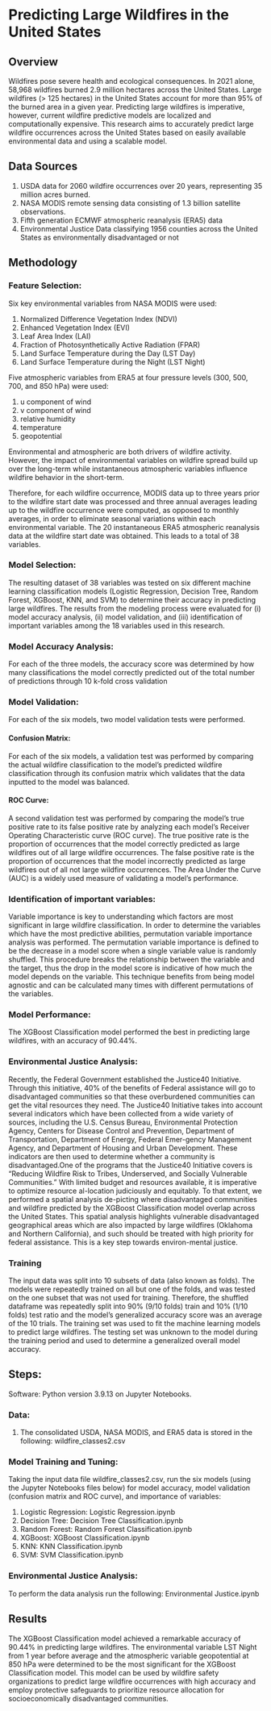 # Predicting Large Wildfires in the United States

## Overview
Wildfires pose severe health and ecological consequences. In 2021 alone, 58,968 wildfires burned 2.9 million hectares across the United States. Large wildfires (> 125 hectares) in the United States account for more than 95% of the burned area in a given year. Predicting large wildfires is imperative, however, current wildfire predictive models are localized and computationally expensive. This research aims to accurately predict large wildfire occurrences across the United States based on easily available environmental data and using a scalable model.

## Data Sources
1. USDA data for 2060 wildfire occurrences over 20 years, representing 35 million acres burned.
2. NASA MODIS remote sensing data consisting of 1.3 billion satellite observations.
3. Fifth generation ECMWF atmospheric reanalysis (ERA5) data
4. Environmental Justice Data classifying 1956 counties across the United States as environmentally disadvantaged or not

## Methodology
### Feature Selection: 
Six key environmental variables from NASA MODIS were used:
1. Normalized Difference Vegetation Index (NDVI)
2. Enhanced Vegetation Index (EVI)
3. Leaf Area Index (LAI)
4. Fraction of Photosynthetically Active Radiation (FPAR)
5. Land Surface Temperature during the Day (LST Day)
6. Land Surface Temperature during the Night (LST Night)
	
Five atmospheric variables from ERA5 at four pressure levels (300, 500, 700, and 850 hPa) were used:
1. u component of wind
2. v component of wind
3. relative humidity
4. temperature
5. geopotential

Environmental and atmospheric are both drivers of wildfire activity. However, the impact of environmental variables on wildfire spread build up over the long-term while instantaneous atmospheric variables influence wildfire behavior in the short-term.

Therefore, for each wildfire occurrence, MODIS data up to three years prior to the wildfire start date was processed and three annual averages leading up to the wildfire occurrence were computed, as opposed to monthly averages, in order to eliminate seasonal variations within each environmental variable. The 20 instantaneous ERA5 atmospheric reanalysis data at the wildfire start date was obtained. This leads to a total of 38 variables.

### Model Selection: 
The resulting dataset of 38 variables was tested on six different machine learning classification models (Logistic Regression, Decision Tree, Random Forest, XGBoost, KNN, and SVM) to determine their accuracy in predicting large wildfires. The results from the modeling process were evaluated for (i) model accuracy analysis, (ii) model validation, and (iii) identification of important variables among the 18 variables used in this research.

### Model Accuracy Analysis: 
For each of the three models, the accuracy score was determined by how many classifications the model correctly predicted out of the total number of predictions through 10 k-fold cross validation

### Model Validation: 
For each of the six models, two model validation tests were performed.
#### Confusion Matrix: 
For each of the six models, a validation test was performed by comparing the actual wildfire classification to the model’s predicted wildfire classification through its confusion matrix which validates that the data inputted to the model was balanced. 
#### ROC Curve: 
A second validation test was performed by comparing the model’s true positive rate to its false positive rate by analyzing each model’s Receiver Operating Characteristic curve (ROC curve). The true positive rate is the proportion of occurrences that the model correctly predicted as large wildfires out of all large wildfire occurrences. The false positive rate is the proportion of occurrences that the model incorrectly predicted as large wildfires out of all not large wildfire occurrences. The Area Under the Curve (AUC) is a widely used measure of validating a model’s performance. 

### Identification of important variables: 
Variable importance is key to understanding which factors are most significant in large wildfire classification. In order to determine the variables which have the most predictive abilities, permutation variable importance analysis was performed. The permutation variable importance is defined to be the decrease in a model score when a single variable value is randomly shuffled. This procedure breaks the relationship between the variable and the target, thus the drop in the model score is indicative of how much the model depends on the variable. This technique benefits from being model agnostic and can be calculated many times with different permutations of the variables.

### Model Performance: 
The XGBoost Classification model performed the best in predicting large wildfires, with an accuracy of 90.44%.

### Environmental Justice Analysis: 
Recently, the Federal Government established the Justice40 Initiative. Through this initiative, 40% of the benefits of Federal assistance will go to disadvantaged communities so that these overburdened communities can get the vital resources they need. The Justice40 Initiative takes into account several indicators which have been collected from a wide variety of sources, including the U.S. Census Bureau, Environmental Protection Agency, Centers for Disease Control and Prevention, Department of Transportation, Department of Energy, Federal Emer-gency Management Agency, and Department of Housing and Urban Development. These indicators are then used to determine whether a community is disadvantaged.One of the  programs that the Justice40 Initiative covers is “Reducing Wildfire Risk to Tribes, Underserved, and Socially Vulnerable Communities.” With limited budget and resources available, it is imperative to optimize resource al-location judiciously and equitably. To that extent, we performed a spatial analysis de-picting where disadvantaged communities and wildfire predicted by the XGBoost Classification model overlap across the United States. This spatial analysis highlights vulnerable disadvantaged geographical areas which are also impacted by large wildfires (Oklahoma and Northern California), and such should be treated with high priority for federal assistance. This is a key step towards environ-mental justice.

### Training
The input data was split into 10 subsets of data (also known as folds). The models were repeatedly trained on all but one of the folds, and was tested on the one subset that was not used for training. Therefore, the shuffled dataframe was repeatedly split into 90% (9/10 folds) train and 10% (1/10 folds) test ratio and the model’s generalized accuracy score was an average of the 10 trials. The training set was used to fit the machine learning models to predict large wildfires. The testing set was unknown to the model during the training period and used to determine a generalized overall model accuracy.

## Steps:
Software: Python version 3.9.13 on Jupyter Notebooks.

### Data:
1. The consolidated USDA, NASA MODIS, and ERA5 data is stored in the following: wildfire_classes2.csv

### Model Training and Tuning: 
Taking the input data file wildfire_classes2.csv, run the six models (using the Jupyter Notebooks files below) for model accuracy, model validation (confusion matrix and ROC curve), and importance of variables:

1. Logistic Regression: Logistic Regression.ipynb
2. Decision Tree: Decision Tree Classification.ipynb
3. Random Forest: Random Forest Classification.ipynb
4. XGBoost: XGBoost Classification.ipynb
5. KNN: KNN Classification.ipynb
6. SVM: SVM Classification.ipynb

### Environmental Justice Analysis: 
To perform the data analysis run the following: Environmental Justice.ipynb

## Results
The XGBoost Classification model achieved a remarkable accuracy of 90.44% in predicting large wildfires.
The environmental variable LST Night from 1 year before average and the atmospheric variable geopotential at 850 hPa were determined to be the most significant for the XGBoost Classification model.
This model can be used by wildfire safety organizations to predict large wildfire occurrences with high accuracy and employ protective safeguards to prioritize resource allocation for socioeconomically disadvantaged communities.
